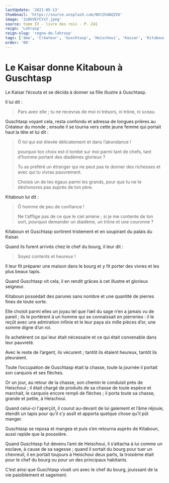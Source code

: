 ```yaml
---
lastUpdate: '2021-05-13'
thumbnail: 'https://source.unsplash.com/NXt2h4AQZVU'
image: '3z8kVEYCYxY.jpeg'
source: tome IV - livre des rois - P. 241
reign: 'Lohrasp'
reign-slug: 'regne-de-lohrasp'
tags: ['âme', 'Créateur', 'Guschtasp', 'Heischoui', 'Kaisar', 'Kitaboun']
order: '08'
---
```


# Le Kaisar donne Kitaboun à Guschtasp

Le Kaisar l’écouta et se décida à donner sa fille illustre à Guschtasp.

Il lui dit :

> Pars avec elle ; tu ne recevras de moi ni trésors, ni trône, ni sceau.

Guschtasp voyant cela, resta confondu et adressa de longues prières au Créateur du monde ; ensuite il se tourna vers cette jeune femme qui portait haut la tête et lui dit :

> Ô toi qui est élevée délicatement et dans l’abondance !
>
> pourquoi ton choix est-il tombé sur moi parmi tant de chefs, tant d’homme portant des diadèmes glorieux ?
>
> Tu as préféré un étranger qui ne peut pas te donner des richesses et avec qui tu vivras pauvrement.
>
> Choisis un de tes égaux parmi les grands, pour que tu ne te déshonores pas auprès de ton père.

Kitaboun lui dit :

> Ô homme de peu de confiance !
>
> Ne t’afflige pas de ce que le ciel amène ; si je me contente de ton sort, pourquoi demander un diadème, un trône et une couronne ?

Kitaboun et Guschtasp sortirent tristement et en soupirant du palais du Kaisar.

Quand ils furent arrivés chez le chef du bourg, il leur dit :

> Soyez contents et heureux !

Il leur fit préparer une maison dans le bourg et y fit porter des vivres et les plus beaux tapis.

Quand Guschtasp vit cela, il en rendit grâces à cet illustre et glorieux seigneur.

Kitaboun possédait des parures sans nombre et une quantité de pierres fines de toute sorte.

Elle choisit parmi elles un joyau tel que l’œil du sage n’en a jamais vu de pareil ; ils le portèrent à un homme qui se connaissait en pierreries : il le reçût avec une admiration infinie et le leur paya six mille pièces d’or, une somme digne d’un roi.

Ils achetèrent ce qui leur était nécessaire et ce qui était convenable dans leur pauvreté.

Avec le reste de l’argent, ils vécurent ; tantôt ils étaient heureux, tantôt ils pleuraient.

Toute l’occupation de Guschtasp était la chasse, toute la journée il portait son carquois et ses flèches.

Or un jour, au retour de la chasse, son chemin le conduisit près de Heischoui ; il était chargé de produits de sa chasse de toute espèce et marchait, le carquois encore rempli de flèches ; il porta toute sa chasse, grande et petite, à Heischoui.

Quand celui-ci l'aperçût, il courut au-devant de lui gaiement et l’âme réjouie, étendit un tapis pour qu’il s’y assît et apporta quelque chose qu’il pût manger.

Guschtasp se reposa et mangea et puis s’en retourna auprès de Kitaboun, aussi rapide que la poussière.

Quand Guschtasp fut devenu l’ami de Heischoui, il s’attacha à lui comme un esclave, à cause de sa sagesse ; quand il sortait du bourg pour tuer un chevreuil, il en portait toujours à Heischoui deux parts, la troisième était pour le chef du bourg ou pour un des principaux habitants.

C’est ainsi que Guschtasp vivait uni avec le chef du bourg, jouissant de la vie paisiblement et sagement.
